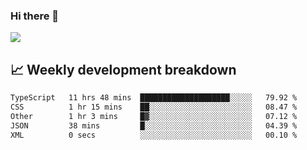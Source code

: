 ### Hi there 👋
<img align="center" src="https://github-readme-stats.vercel.app/api?username=Tumao727&show_icons=true&hide_title=true&theme=dracula" />


## 📈 Weekly development breakdown
<!--START_SECTION:waka-->

```txt
TypeScript   11 hrs 48 mins  ████████████████████░░░░░   79.92 %
CSS          1 hr 15 mins    ██░░░░░░░░░░░░░░░░░░░░░░░   08.47 %
Other        1 hr 3 mins     █▓░░░░░░░░░░░░░░░░░░░░░░░   07.12 %
JSON         38 mins         █░░░░░░░░░░░░░░░░░░░░░░░░   04.39 %
XML          0 secs          ░░░░░░░░░░░░░░░░░░░░░░░░░   00.10 %
```

<!--END_SECTION:waka-->